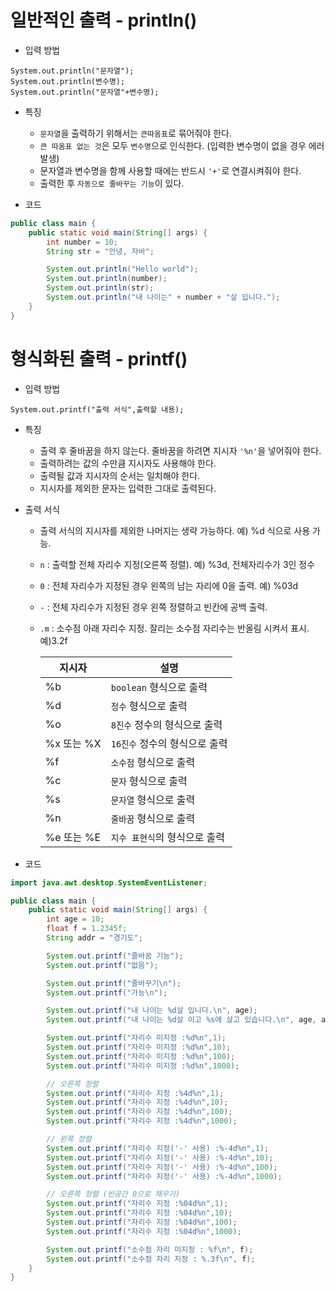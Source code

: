 # 일반적인 출력 - println()

- 입력 방법

```
System.out.println("문자열");
System.out.println(변수명);
System.out.println("문자열"+변수명);
```

- 특징

  - `문자열`을 출력하기 위해서는 `큰따옴표`로 묶어줘야 한다.
  - `큰 따옴표 없는 것`은 모두 `변수명`으로 인식한다. (입력한 변수명이 없을 경우 에러발생)
  - 문자열과 변수명을 함께 사용할 때에는 반드시 `'+'`로 연결시켜줘야 한다.
  - 출력한 후 `자동으로 줄바꾸는 기능`이 있다.

- 코드

```java
public class main {
    public static void main(String[] args) {
        int number = 10;
        String str = "안녕, 자바";

        System.out.println("Hello world");
        System.out.println(number);
        System.out.println(str);
        System.out.println("내 나이는" + number + "살 입니다.");
    }
}
```

# 형식화된 출력 - printf()

- 입력 방법

```
System.out.printf("출력 서식",출력할 내용);
```

- 특징

  - 출력 후 줄바꿈을 하지 않는다. 줄바꿈을 하려면 지시자 `'%n'`을 넣어줘야 한다.
  - 출력하려는 값의 수만큼 지시자도 사용해야 한다.
  - 출력될 값과 지시자의 순서는 일치해야 한다.
  - 지시자를 제외한 문자는 입력한 그대로 출력된다.

- 출력 서식

  - 출력 서식의 지시자를 제외한 나머지는 생략 가능하다. 예) %d 식으로 사용 가능.
  - `n` : 출력할 전체 자리수 지정(오른쪽 정렬). 예) %3d, 전체자리수가 3인 정수
  - `0` : 전체 자리수가 지정된 경우 왼쪽의 남는 자리에 0을 출력. 예) %03d
  - `-` : 전체 자리수가 지정된 경우 왼쪽 정렬하고 빈칸에 공백 출력.
  - `.m` : 소수점 아래 자리수 지정. 잘리는 소수점 자리수는 반올림 시켜서 표시. 예)3.2f

    | 지시자     | 설명                          |
    | ---------- | ----------------------------- |
    | %b         | `boolean` 형식으로 출력       |
    | %d         | `정수` 형식으로 출력          |
    | %o         | `8진수` 정수의 형식으로 출력  |
    | %x 또는 %X | `16진수` 정수의 형식으로 출력 |
    | %f         | `소수점` 형식으로 출력        |
    | %c         | `문자` 형식으로 출력          |
    | %s         | `문자열` 형식으로 출력        |
    | %n         | `줄바꿈` 형식으로 출력        |
    | %e 또는 %E | `지수 표현식`의 형식으로 출력 |

- 코드

```java
import java.awt.desktop.SystemEventListener;

public class main {
    public static void main(String[] args) {
        int age = 10;
        float f = 1.2345f;
        String addr = "경기도";

        System.out.printf("줄바꿈 기능");
        System.out.printf("없음");

        System.out.printf("줄바꾸기\n");
        System.out.printf("가능\n");

        System.out.printf("내 나이는 %d살 입니다.\n", age);
        System.out.printf("내 나이는 %d살 이고 %s에 살고 있습니다.\n", age, addr);

        System.out.printf("자리수 미지정 :%d%n",1);
        System.out.printf("자리수 미지정 :%d%n",10);
        System.out.printf("자리수 미지정 :%d%n",100);
        System.out.printf("자리수 미지정 :%d%n",1000);

        // 오른쪽 정렬
        System.out.printf("자리수 지정 :%4d%n",1);
        System.out.printf("자리수 지정 :%4d%n",10);
        System.out.printf("자리수 지정 :%4d%n",100);
        System.out.printf("자리수 지정 :%4d%n",1000);

        // 왼쪽 정렬
        System.out.printf("자리수 지정('-' 사용) :%-4d%n",1);
        System.out.printf("자리수 지정('-' 사용) :%-4d%n",10);
        System.out.printf("자리수 지정('-' 사용) :%-4d%n",100);
        System.out.printf("자리수 지정('-' 사용) :%-4d%n",1000);

        // 오른쪽 정렬 (빈공간 0으로 채우기)
        System.out.printf("자리수 지정 :%04d%n",1);
        System.out.printf("자리수 지정 :%04d%n",10);
        System.out.printf("자리수 지정 :%04d%n",100);
        System.out.printf("자리수 지정 :%04d%n",1000);

        System.out.printf("소수점 자리 미지정 : %f\n", f);
        System.out.printf("소수점 자리 지정 : %.3f\n", f);
    }
}

```
